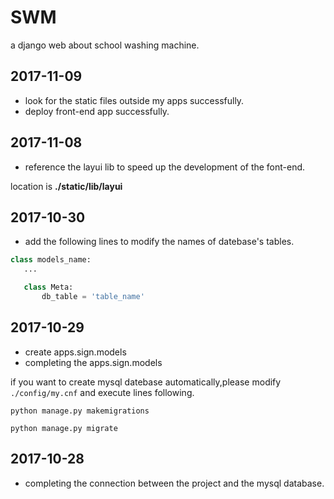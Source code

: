 # SWM
a django web about school washing machine.

## 2017-11-09 

+ look for the static files outside my apps successfully.
+ deploy front-end app successfully. 
## 2017-11-08

+ reference the layui lib to speed up the development of the font-end.

location is **./static/lib/layui**

## 2017-10-30

+ add the following lines to modify the names of datebase's tables.

 ```python
 class models_name:
    ...

    class Meta:
        db_table = 'table_name'
 ```

## 2017-10-29

+ create apps.sign.models
+ completing the apps.sign.models

if you want to create mysql datebase automatically,please modify `./config/my.cnf` and execute lines following.

```commandline
python manage.py makemigrations

python manage.py migrate
```

## 2017-10-28

+ completing the connection between the project and the mysql database.